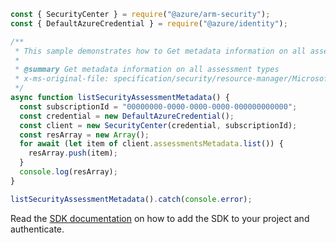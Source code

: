 ```javascript
const { SecurityCenter } = require("@azure/arm-security");
const { DefaultAzureCredential } = require("@azure/identity");

/**
 * This sample demonstrates how to Get metadata information on all assessment types
 *
 * @summary Get metadata information on all assessment types
 * x-ms-original-file: specification/security/resource-manager/Microsoft.Security/stable/2021-06-01/examples/AssessmentsMetadata/ListAssessmentsMetadata_example.json
 */
async function listSecurityAssessmentMetadata() {
  const subscriptionId = "00000000-0000-0000-0000-000000000000";
  const credential = new DefaultAzureCredential();
  const client = new SecurityCenter(credential, subscriptionId);
  const resArray = new Array();
  for await (let item of client.assessmentsMetadata.list()) {
    resArray.push(item);
  }
  console.log(resArray);
}

listSecurityAssessmentMetadata().catch(console.error);
```

Read the [SDK documentation](https://github.com/Azure/azure-sdk-for-js/blob/%40azure%2Farm-security_5.0.0/sdk/security/arm-security/README.md) on how to add the SDK to your project and authenticate.
